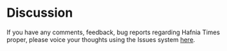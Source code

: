 Discussion
==========
If you have any comments, feedback, bug reports regarding Hafnia Times proper, please voice your thoughts using the Issues system [here](https://github.com/hafniatimes/discussion/issues).
